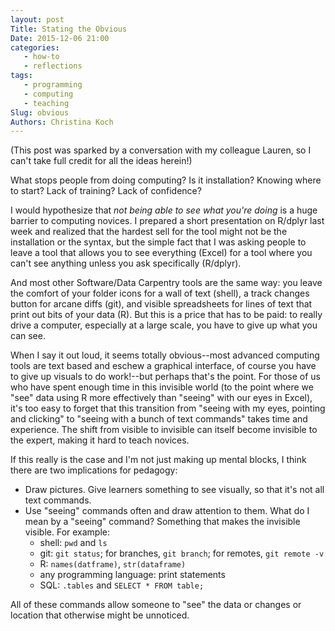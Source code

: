 ```yaml
---
layout: post
Title: Stating the Obvious
Date: 2015-12-06 21:00
categories: 
   - how-to
   - reflections
tags: 
   - programming
   - computing
   - teaching
Slug: obvious
Authors: Christina Koch
---
```


(This post was sparked by a conversation with my colleague Lauren, so 
I can't take full credit for all the ideas herein!)  

What stops people from doing computing?  Is it installation?  Knowing 
where to start?  Lack of training?  Lack of confidence?  

I would 
hypothesize that *not being able to see what you're doing* is a huge barrier 
to computing novices.  I prepared a short presentation on R/dplyr 
last week and realized that the hardest sell for the tool might not be 
the installation or the syntax, but the simple fact that I was asking people 
to leave a tool that allows you to see everything (Excel) for a tool where 
you can't see anything unless you ask specifically (R/dplyr).  

And most other Software/Data Carpentry tools are the same way: you leave 
the comfort of your folder icons for a wall of text (shell), a track changes 
button for arcane diffs (git), and visible spreadsheets for lines of text 
that print out bits of your data (R).  But this is a price that has to be paid: 
to really drive a computer, especially at a large
scale, you have to give up what you can see.  

When I say 
it out loud, it seems totally obvious--most advanced computing tools are 
text based and eschew a graphical interface, of course you have to 
give up visuals to do work!--but perhaps that's the point.  For those 
of us who have spent enough time in this invisible world (to the point 
where we "see" data using R more effectively than "seeing" with our 
eyes in Excel), it's too easy to 
forget that this transition from "seeing with my eyes, pointing and 
clicking" to "seeing with 
a bunch of text commands" takes time and experience.  The shift from 
visible to invisible can itself become invisible to the expert, making 
it hard to teach novices.  

If this really is the case and I'm not just making up mental blocks, I think 
there are two implications for pedagogy: 

* Draw pictures.  Give learners something to see visually, so that it's 
not all text commands.  
* Use "seeing" commands often and draw attention to them.  What do I mean by 
a "seeing" command?  Something that makes the invisible visible.  For example: 
	* shell: `pwd` and `ls`
	* git: `git status`; for branches, `git branch`; for remotes, `git remote -v`
	* R: `names(datframe)`, `str(dataframe)`
	* any programming language: print statements
	* SQL: `.tables` and `SELECT * FROM table;`
	
All of these commands allow someone to "see" the data or changes or location that 
otherwise might be unnoticed.  